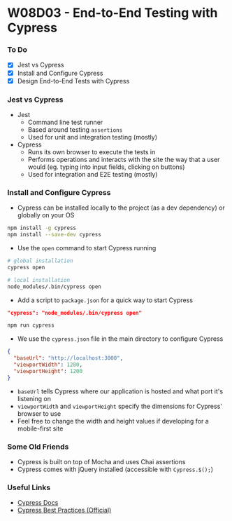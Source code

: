 # W08D03 - End-to-End Testing with Cypress

### To Do

- [x] Jest vs Cypress
- [x] Install and Configure Cypress
- [x] Design End-to-End Tests with Cypress

### Jest vs Cypress

- Jest
  - Command line test runner
  - Based around testing `assertions`
  - Used for unit and integration testing (mostly)
- Cypress
  - Runs its own browser to execute the tests in
  - Performs operations and interacts with the site the way that a user would (eg. typing into input fields, clicking on buttons)
  - Used for integration and E2E testing (mostly)

### Install and Configure Cypress

- Cypress can be installed locally to the project (as a dev dependency) or globally on your OS

```bash
npm install -g cypress
npm install --save-dev cypress
```

- Use the `open` command to start Cypress running

```bash
# global installation
cypress open

# local installation
node_modules/.bin/cypress open
```

- Add a script to `package.json` for a quick way to start Cypress

```json
"cypress": "node_modules/.bin/cypress open"
```

```bash
npm run cypress
```

- We use the `cypress.json` file in the main directory to configure Cypress

```json
{
  "baseUrl": "http://localhost:3000",
  "viewportWidth": 1280,
  "viewportHeight": 1200
}
```

- `baseUrl` tells Cypress where our application is hosted and what port it's listening on
- `viewportWidth` and `viewportHeight` specify the dimensions for Cypress' browser to use
- Feel free to change the width and height values if developing for a mobile-first site

### Some Old Friends

- Cypress is built on top of Mocha and uses Chai assertions
- Cypress comes with jQuery installed (accessible with `Cypress.$();`)

### Useful Links

- [Cypress Docs](https://docs.cypress.io/api/api/table-of-contents.html)
- [Cypress Best Practices (Official)](https://docs.cypress.io/guides/references/best-practices.html)
